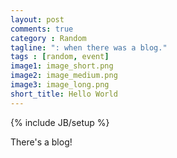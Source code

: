 ```yaml
---
layout: post
comments: true
category : Random
tagline: ": when there was a blog."
tags : [random, event]
image1: image_short.png
image2: image_medium.png
image3: image_long.png
short_title: Hello World
---
```

{% include JB/setup %}

There's a blog!